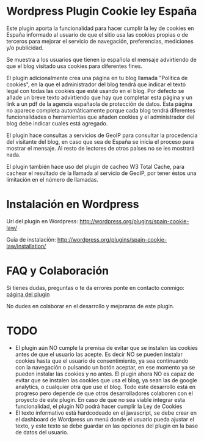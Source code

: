 Wordpress Plugin Cookie ley España
=======================

Este plugin aporta la funcionalidad para hacer cumplir la ley de cookies en España informado al usuario de que el sitio usa las cookies propias o de terceros para mejorar el servicio de navegación, preferencias, mediciones y/o publicidad.

Se muestra a los usuarios que tienen ip española el mensaje advirtiendo de que el blog visitado usa cookies para diferentes fines.

El plugin adicionalmente crea una página en tu blog llamada "Política de cookies", en la que el administrador del blog tendrá que indicar el texto legal con todas las cookies que esté usando en el blog. Por defecto se añade un breve texto advirtiendo que hay que completar esta página y un link a un pdf de la agencia españaola de protección de datos. 
Esta página no aparece completa automáticamente porque cada blog tendrá diferentes funcionalidades o herramientas que añaden cookies y el administrador del blog debe indicar cuales está agregado.

El plugin hace consultas a servicios de GeoIP para consultar la procedencia del visitante del blog, en caso que sea de España se inicia el proceso para mostrar el mensaje. Al resto de lectores de otros países no se les mostrará nada.

El plugin también hace uso del plugin de cacheo W3 Total Cache, para cachear el resultado de la llamada al servicio de GeoIP, por tener éstos una limitación en el número de llamadas.


Instalación en Wordpress
=======================

Url del plugin en Wordpress: <a href="http://wordpress.org/plugins/spain-cookie-law/">http://wordpress.org/plugins/spain-cookie-law/</a>

Guía de instalación: <a href="http://wordpress.org/plugins/spain-cookie-law/installation/">http://wordpress.org/plugins/spain-cookie-law/installation/</a>

FAQ y Colaboración
=======================

Si tienes dudas, preguntas o te da errores ponte en contacto conmigo: <a href="http://www.pedroventura.com/internet/plugin-en-wordpress-cumplir-ley-espanola/#comments">página del plugin</a>

No dudes en colaborar en el desarrollo y mejoraras de este plugin. 

TODO
=======================
* El plugin aún NO cumple la premisa de evitar que se instalen las cookies antes de que el usuario las acepte. Es decir NO se pueden instalar cookies hasta que el usuario de consentimiento, ya sea continuando con la navegación o pulsando un botón aceptar, en ese momento ya se pueden instalar las cookies y no antes.
El plugin ahora NO es capaz de evitar que se instalen las cookies que usa el blog, ya sean las de google analytics, o cualquier otra que use el blog.
Todo este desarrollo está en progreso pero depende de que otros desarrolladores colaboren con el proyecto de este plugin.
En caso de que no sea viable integrar esta funcionalidad, el plugin NO podrá hacer cumplir la Ley de Cookies
* El texto informativo está hardcodeado en el javascript, se debe crear en el dashboard de Wordpress un menú donde el usuario pueda ajustar el texto, y este texto se debe guardar en las opciones del plugin en la base de datos del usuario. 
